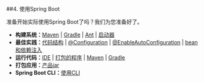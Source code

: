 ##4. 使用Spring Boot

准备开始实际使用Spring Boot了吗？我们为您准备好了。

- **构建系统：**[Maven](../III.Using_Spring_Boot/13.2.Maven.md) | [Gradle](../III.Using_Spring_Boot/13.3.Gradle.md) | [Ant](../III.Using_Spring_Boot/13.4.Ant.md) | [启动器](../III.Using_Spring_Boot/13.5.Starters.md)
- **最佳实践：**[代码结构](../III.Using_Spring_Boot/14.Structuring_your_code.md) | [@Configuration](../III.Using_Spring_Boot/15.Configuration_classes.md) | [@EnableAutoConfiguration](../III.Using_Spring_Boot/16.Auto-configuration.md) | [bean和依赖注入](../III.Using_Spring_Boot/17.Spring_Beans_and_dependency_injection.md)
- **运行代码：**[IDE](../III.Using_Spring_Boot/19.1.Running_from_an_IDE.md) | [打包的程序](../III.Using_Spring_Boot/19.2.Running_as_a_packaged_application.md) | [Maven](../III.Using_Spring_Boot/19.3.Using_the_Maven_plugin.md) | [Gradle](../III.Using_Spring_Boot/19.4.Using_the_Gradle_plugin.md)
- **打包应用：**[产品jar](../III.Using_Spring_Boot/21.Packaging_your_application_for_production.md)
- **Spring Boot CLI：**[使用CLI](../VII.Spring_Boot_CLI/README.md)
